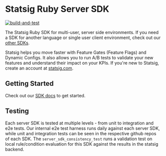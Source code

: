 # Statsig Ruby Server SDK

[![build-and-test](https://github.com/statsig-io/private-ruby-sdk/actions/workflows/build-and-test.yml/badge.svg?branch=main)](https://github.com/statsig-io/private-ruby-sdk/actions/workflows/build-and-test.yml)

The Statsig Ruby SDK for multi-user, server side environments. If you need a SDK for another language or single user client environment, check out our [other SDKs](https://docs.statsig.com/#sdks).

Statsig helps you move faster with Feature Gates (Feature Flags) and Dynamic Configs. It also allows you to run A/B tests to validate your new features and understand their impact on your KPIs. If you're new to Statsig, create an account at [statsig.com](https://www.statsig.com).

## Getting Started

Check out our [SDK docs](https://docs.statsig.com/server/rubySDK) to get started.

## Testing

Each server SDK is tested at multiple levels - from unit to integration and e2e tests. Our internal e2e test harness runs daily against each server SDK, while unit and integration tests can be seen in the respective github repos of each SDK. The `server_sdk_consistency_test` runs a validation test on local rule/condition evaluation for this SDK against the results in the statsig backend.
